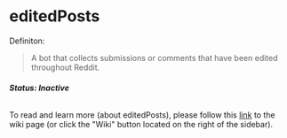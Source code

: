 # editedPosts

Definiton: 
>A bot that collects submissions or comments that have been edited throughout Reddit.

###### **Status: Inactive**

To read and learn more (about editedPosts), please follow this [link](https://github.com/Saroekin/editedPosts/wiki) to the wiki page (or click the "Wiki" button located on the right of the sidebar).
